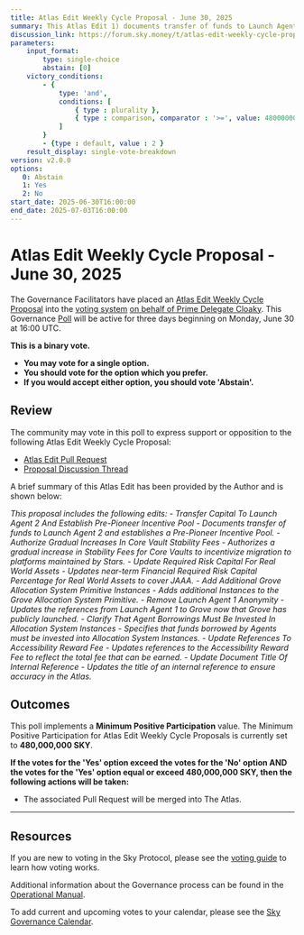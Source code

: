 ```yaml
---
title: Atlas Edit Weekly Cycle Proposal - June 30, 2025
summary: This Atlas Edit 1) documents transfer of funds to Launch Agent 2 and establishes a Pre-Pioneer Incentive Pool, 2) authorizes a gradual increase in Stability Fees for Core Vaults to incentivize migration to platforms maintained by Stars, 3) updates near-term Financial Required Risk Capital Percentage for Real World Assets to cover JAAA, 4) adds additional Instances to the Grove Allocation System Primitive, 5) updates the references from Launch Agent 1 to Grove now that Grove has publicly launched, 6) specifies that funds borrowed by Agents must be invested into Allocation System Instances, 7) updates references to the Accessibility Reward Fee to reflect the total fee that can be earned, 8) updates the title of an internal reference to ensure accuracy in the Atlas.
discussion_link: https://forum.sky.money/t/atlas-edit-weekly-cycle-proposal-week-of-2025-06-30/26744/
parameters:
    input_format:
        type: single-choice
        abstain: [0]
    victory_conditions:
        - {
            type: 'and',
            conditions: [
                { type : plurality },
                { type : comparison, comparator : '>=', value: 480000000 }
            ]
        }
        - {type : default, value : 2 }
    result_display: single-vote-breakdown
version: v2.0.0
options:
   0: Abstain
   1: Yes
   2: No
start_date: 2025-06-30T16:00:00
end_date: 2025-07-03T16:00:00
---
```


# Atlas Edit Weekly Cycle Proposal - June 30, 2025

The Governance Facilitators have placed an [Atlas Edit Weekly Cycle Proposal](https://sky-atlas.powerhouse.io/#A.1.9.2_Atlas_Edit_Weekly_Cycle-4a8ad9ad-5c5d-4994-9b46-f04c0e61ce59|0db30308) into the [voting system](https://vote.sky.money/polling) [on behalf of Prime Delegate Cloaky](https://forum.sky.money/t/atlas-edit-weekly-cycle-proposal-week-of-2025-06-30/26744/2). This Governance [Poll](https://sky-atlas.powerhouse.io/#A.1.9.2_Atlas_Edit_Weekly_Cycle-4a8ad9ad-5c5d-4994-9b46-f04c0e61ce59%7C0db30308) will be active for three days beginning on Monday, June 30 at 16:00 UTC.

**This is a binary vote.**

- **You may vote for a single option.**
- **You should vote for the option which you prefer.**
- **If you would accept either option, you should vote 'Abstain'.**

## Review

The community may vote in this poll to express support or opposition to the following Atlas Edit Weekly Cycle Proposal:

- [Atlas Edit Pull Request](https://github.com/sky-ecosystem/next-gen-atlas/pull/22)
- [Proposal Discussion Thread](https://forum.sky.money/t/atlas-edit-weekly-cycle-proposal-week-of-2025-06-30/26744/)

A brief summary of this Atlas Edit has been provided by the Author and is shown below:

_This proposal includes the following edits:_
_- Transfer Capital To Launch Agent 2 And Establish Pre-Pioneer Incentive Pool - Documents transfer of funds to Launch Agent 2 and establishes a Pre-Pioneer Incentive Pool._
_- Authorize Gradual Increases In Core Vault Stability Fees - Authorizes a gradual increase in Stability Fees for Core Vaults to incentivize migration to platforms maintained by Stars._
_- Update Required Risk Capital For Real World Assets - Updates near-term Financial Required Risk Capital Percentage for Real World Assets to cover JAAA._
_- Add Additional Grove Allocation System Primitive Instances - Adds additional Instances to the Grove Allocation System Primitive._
_- Remove Launch Agent 1 Anonymity - Updates the references from Launch Agent 1 to Grove now that Grove has publicly launched._
_- Clarify That Agent Borrowings Must Be Invested In Allocation System Instances - Specifies that funds borrowed by Agents must be invested into Allocation System Instances._
_- Update References To Accessibility Reward Fee - Updates references to the Accessibility Reward Fee to reflect the total fee that can be earned._
_- Update Document Title Of Internal Reference - Updates the title of an internal reference to ensure accuracy in the Atlas._

## Outcomes

This poll implements a **Minimum Positive Participation** value. The Minimum Positive Participation for Atlas Edit Weekly Cycle Proposals is currently set to **480,000,000 SKY**.

**If the votes for the 'Yes' option exceed the votes for the 'No' option AND the votes for the 'Yes' option equal or exceed 480,000,000 SKY, then the following actions will be taken:**

- The associated Pull Request will be merged into The Atlas.

---

## Resources

If you are new to voting in the Sky Protocol, please see the [voting guide](https://manual.makerdao.com/governance/voting-in-makerdao/on-chain-governance) to learn how voting works.

Additional information about the Governance process can be found in the [Operational Manual](https://manual.makerdao.com).

To add current and upcoming votes to your calendar, please see the [Sky Governance Calendar](https://manual.makerdao.com/makerdao/calendars/governance-calendar).
